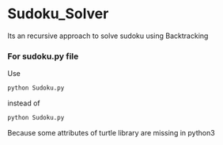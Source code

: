 # Sudoku_Solver

Its an recursive approach to solve sudoku using Backtracking
### For sudoku.py file
Use
```python
python Sudoku.py
```
instead of
```python
python Sudoku.py
```
Because some attributes of turtle library are missing in python3
